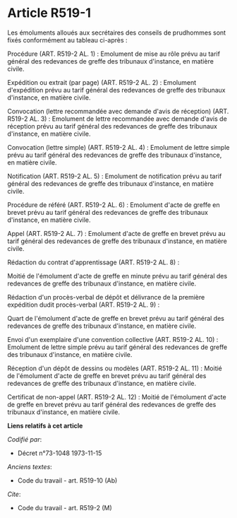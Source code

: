 # Article R519-1

Les émoluments alloués aux secrétaires des conseils de prudhommes sont fixés conformément au tableau ci-après :

Procédure (ART. R519-2 AL. 1) : Emolument de mise au rôle prévu au tarif général des redevances de greffe des tribunaux
d'instance, en matière civile.

Expédition ou extrait (par page) (ART. R519-2 AL. 2) : Emolument d'expédition prévu au tarif général des redevances de greffe
des tribunaux d'instance, en matière civile.

Convocation (lettre recommandée avec demande d'avis de réception) (ART. R519-2 AL. 3) : Emolument de lettre recommandée avec
demande d'avis de réception prévu au tarif général des redevances de greffe des tribunaux d'instance, en matière civile.

Convocation (lettre simple) (ART. R519-2 AL. 4) : Emolument de lettre simple prévu au tarif général des redevances de greffe
des tribunaux d'instance, en matière civile.

Notification (ART. R519-2 AL. 5) : Emolument de notification prévu au tarif général des redevances de greffe des tribunaux
d'instance, en matière civile.

Procédure de référé (ART. R519-2 AL. 6) : Emolument d'acte de greffe en brevet prévu au tarif général des redevances de
greffe des tribunaux d'instance, en matière civile.

Appel (ART. R519-2 AL. 7) : Emolument d'acte de greffe en brevet prévu au tarif général des redevances de greffe des
tribunaux d'instance, en matière civile.

Rédaction du contrat d'apprentissage (ART. R519-2 AL. 8) :

Moitié de l'émolument d'acte de greffe en minute prévu au tarif général des redevances de greffe des tribunaux d'instance, en
matière civile.

Rédaction d'un procès-verbal de dépôt et délivrance de la première expédition dudit procès-verbal (ART. R519-2 AL. 9) :

Quart de l'émolument d'acte de greffe en brevet prévu au tarif général des redevances de greffe des tribunaux d'instance, en
matière civile.

Envoi d'un exemplaire d'une convention collective (ART. R519-2 AL. 10) : Emolument de lettre simple prévu au tarif général
des redevances de greffe des tribunaux d'instance, en matière civile.

Réception d'un dépôt de dessins ou modèles (ART. R519-2 AL. 11) : Moitié de l'émolument d'acte de greffe en brevet prévu au
tarif général des redevances de greffe des tribunaux d'instance, en matière civile.

Certificat de non-appel (ART. R519-2 AL. 12) : Moitié de l'émolument d'acte de greffe en brevet prévu au tarif général des
redevances de greffe des tribunaux d'instance, en matière civile.

**Liens relatifs à cet article**

_Codifié par_:

  - Décret n°73-1048 1973-11-15

_Anciens textes_:

  - Code du travail - art. R519-10 (Ab)

_Cite_:

  - Code du travail - art. R519-2 (M)
